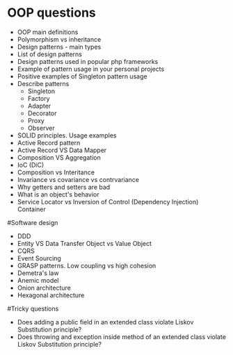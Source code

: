# OOP questions 
- OOP main definitions
- Polymorphism vs inheritance
- Design patterns - main types
- List of design patterns 
- Design patterns used in popular php frameworks
- Example of pattern usage in your personal projects
- Positive examples of Singleton pattern usage
- Describe patterns
    - Singleton
    - Factory
    - Adapter
    - Decorator
    - Proxy
    - Observer
- SOLID principles. Usage examples
- Active Record pattern
- Active Record VS Data Mapper
- Composition VS Aggregation
- IoC (DiC)
- Composition vs Interitance
- Invariance vs covariance vs contrvariance
- Why getters and setters are bad
- What is an object's behavior
- Service Locator vs Inversion of Control (Dependency Injection) Container

#Software design
- DDD
- Entity VS Data Transfer Object vs Value Object
- CQRS
- Event Sourcing
- GRASP patterns. Low coupling vs high cohesion
- Demetra's law
- Anemic model
- Onion architecture
- Hexagonal architecture

#Tricky questions
- Does adding a public field in an extended class violate Liskov Substitution principle?
- Does throwing and exception inside method of an extended class violate Liskov Substitution principle?